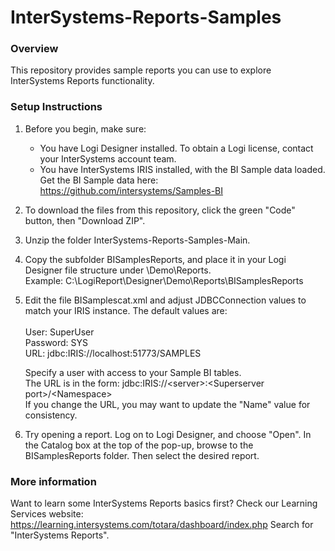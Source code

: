 # InterSystems-Reports-Samples

### Overview
This repository provides sample reports you can use to explore InterSystems Reports functionality. 

### Setup Instructions
1) Before you begin, make sure:
    * You have Logi Designer installed. To obtain a Logi license, contact your InterSystems account team. 
    * You have InterSystems IRIS installed, with the BI Sample data loaded. 
      Get the BI Sample data here: https://github.com/intersystems/Samples-BI
    
2) To download the files from this repository, click the green "Code" button, then "Download ZIP".
3) Unzip the folder InterSystems-Reports-Samples-Main.
4) Copy the subfolder BISamplesReports, and place it in your Logi Designer file structure under \Demo\Reports. 
<br /> Example: C:\LogiReport\Designer\Demo\Reports\BISamplesReports
5) Edit the file BISamplescat.xml and adjust JDBCConnection values to match your IRIS instance. The default values are:  
<br /> User:     SuperUser 
<br /> Password: SYS
<br /> URL:      jdbc:IRIS://localhost:51773/SAMPLES
  
      Specify a user with access to your Sample BI tables. 
<br />The URL is in the form:   jdbc:IRIS://&lt;server&gt;:&lt;Superserver port&gt;/&lt;Namespace&gt;
<br />If you change the URL, you may want to update the "Name" value for consistency. 
  
6) Try opening a report. Log on to Logi Designer, and choose "Open". In the Catalog box at the top of the pop-up, browse to the BISamplesReports folder. Then select the desired report. 


### More information

Want to learn some InterSystems Reports basics first? Check our Learning Services website:  https://learning.intersystems.com/totara/dashboard/index.php
Search for "InterSystems Reports".
